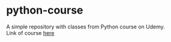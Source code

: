 # python-course
A simple repository with classes from Python course on Udemy. <br>
Link of course [here](https://www.udemy.com/course/python-3-do-zero-ao-avancado)
